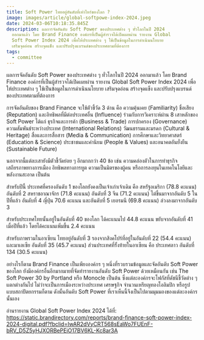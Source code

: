 ```yaml
---
title: Soft Power ไทยอยู่อันดับที่เท่าไหร่ของโลก ?
image: images/article/global-softpowe-index-2024.jpeg
date: 2024-03-06T10:18:35.845Z
description: ผลการจัดอันดับ Soft Power ของประเทศต่าง ๆ ทั่วโลกในปี 2024
  ออกมาแล้ว โดย Brand Finance องค์กรที่เป็นผู้สำรวจได้เปิดเผยผ่าน รายงาน Global
  Soft Power Index 2024 เพื่อให้ประเทศต่าง ๆ ใช้เป็นข้อมูลในการดำเนินนโยบาย
  เสริมจุดอ่อน สร้างจุดแข็ง และปรับปรุงแบรนด์ของประเทศตามที่ต้องการ
tags:
  - committee
---
```

ผลการจัดอันดับ Soft Power ของประเทศต่าง ๆ ทั่วโลกในปี 2024 ออกมาแล้ว โดย Brand Finance องค์กรที่เป็นผู้สำรวจได้เปิดเผยผ่าน รายงาน Global Soft Power Index 2024 เพื่อให้ประเทศต่าง ๆ ใช้เป็นข้อมูลในการดำเนินนโยบาย เสริมจุดอ่อน สร้างจุดแข็ง และปรับปรุงแบรนด์ของประเทศตามที่ต้องการ

การจัดอันดับของ Brand Finance จะใช้ตัวชี้วัด 3 ด้าน คือ ความคุ้นเคย (Familiarity) ชื่อเสียง (Reputation) และอิทธิพลที่มีต่อประเทศอื่น (Influence) ร่วมกับการวิเคราะห์ผ่าน 8 เสาหลักของ Soft Power ได้แก่ ธุรกิจและการค้า (Business & Trade) การปกครอง (Governance) ความสัมพันธ์ระหว่างประเทศ (International Relations) วัฒนธรรมและมรดก (Cultural & Heritage) สื่อและการสื่อสาร (Media & Communication) การศึกษาและวิทยาศาสตร์ (Education & Science) ประชาชนและค่านิยม (People & Values) และอนาคตอันยั่งยืน (Sustainable Future)

นอกจากนี้แต่ละเสายังมีตัวชี้วัดย่อย ๆ อีกมากกว่า 40 ข้อ เช่น ความคล่องตัวในการทำธุรกิจ เสถียรภาพทางการเมือง อิทธิพลทางการทูต ความเป็นมิตรของผู้คน หรือการลงทุนในเทคโนโลยีและพลังงานสะอาด เป็นต้น

สำหรับปีนี้ ประเทศที่ครองอันดับ 1 ของโลกยังคงเป็นเจ้าเก่าเจ้าเดิม คือ สหรัฐอเมริกา (78.8 คะแนน) อันดับที่ 2 สหราชอาณาจักร (71.8 คะแนน) อันดับที่ 3 จีน (71.2 คะแนน) ไต่ขึ้นมาจากอันดับ 5 ในปีที่แล้ว อันดับที่ 4 ญี่ปุ่น 70.6 คะแนน และอันดับที่ 5 เยอรมนี (69.8 คะแนน) ล่วงลงมาจากอันดับ 3

สำหรับประเทศไทยนั้นอยู่ในอันดับที่ 40 ของโลก ได้คะแนนไป 44.8 คะแนน ขยับจากอันดับที่ 41 เมื่อปีที่แล้ว โดยได้คะแนนเพิ่มขึ้น 2.4 คะแนน 

สำหรับภาพรวมในอาเซียน ไทยอยู่อันดับที่ 3 รองจากสิงคโปร์ที่อยู่ในอันดับที่ 22 (54.4 คะแนน) และมาเลเซีย อันดับที่ 35 (45.7 คะแนน) ส่วนประเทศที่รั้งท้ายในอาเซียน คือ ประเทศลาว อันดับที่ 134 (30.5 คะแนน)

อย่างไรก็ตาม Brand Finance เป็นเพียงองค์กร ๆ หนึ่งที่รวบรวมข้อมูลและจัดอันดับ Soft Power ของโลก ยังมีองค์กรอื่นอีกมากมายที่จัดทำรายงานอันดับ Soft Power ด้วยเหมือนกัน เช่น The Soft Power 30 by Portland หรือ Monocle เป็นต้น ซึ่งแต่ละองค์กรจะโฟกัสที่ดัชนีชี้วัดต่าง ๆ แตกต่างกันไป ไม่ว่าจะเป็นการเมืองระหว่างประเทศ เศรษฐกิจ จำนวนเหรียญทองโอลิมปิก หรือรูปแบบสถาปัตยกรรมก็ตาม ดังนั้นอันดับ Soft Power ที่เราเห็นนี้จึงเป็นไปตามมุมมองของแต่ละองค์กรนั้นเอง

อ่านรายงาน Global Soft Power Index 2024 ได้ที่: https://static.brandirectory.com/reports/brand-finance-soft-power-index-2024-digital.pdf?fbclid=IwAR2dVyCRT568sEaWo7FUEnF-bRV_D5Z5yHJXORBePEiO17BV6KL-Kc8ar3A
